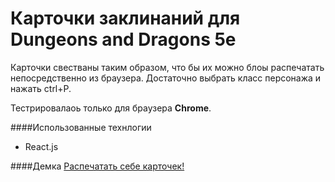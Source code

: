 Карточки заклинаний для Dungeons and Dragons 5e
========

Карточки свестваны таким образом, что бы их можно блоы распечатать непосредственно из браузера. Достаточно выбрать класс персонажа и нажать ctrl+P. 

Тестрировалаоь только для браузера **Chrome**.

####Использованные технлогии
* React.js
 
####Демка
<a href="https://munimaev.github.io/DND5E-cards/">Распечатать себе карточек!</a>
